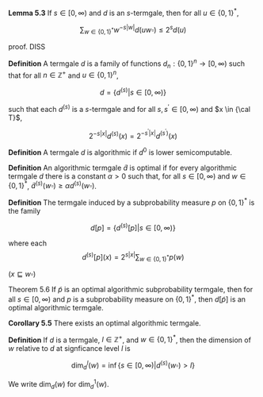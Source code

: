 **Lemma 5.3** If $s \in [0, \infty)$ and $d$ is an $s$-termgale, then for all $u \in \{0, 1\}^*$,

$$\sum_{w \in \{0, 1\}^*} w^{-s|w|} d(uw \square) \le 2^s d(u)$$

proof. DISS

**Definition** A termgale $d$ is a family of functions $d_n: \{0, 1\}^n \to [0, \infty)$ such that for all $n \in \mathbb{Z}^+$ and $u \in \{0, 1\}^n$,

$$d = \{d^{(s)} | s \in [0, \infty)\}$$

such that each $d^{(s)}$ is a $s$-termgale and for all $s, s^\prime \in [0, \infty)$ and $x \in {\cal T}$,

$$2^{-s |x|} d^{(s)}(x) = 2^{-s^\prime |x|} d^{(s^\prime)}(x)$$

**Definition** A termgale $d$ is algorithmic if $d^{0}$ is lower semicomputable.

**Definition** An algorithmic termgale $\tilde{d}$ is optimal if for every algorithmic termgale $d$ there is a constant $\alpha > 0$ such that, for all $s \in [0, \infty)$ and $w \in \{0, 1\}^*$, $\tilde{d}^{(s)}(w \square) \ge \alpha d^{(s)}(w \square)$.

**Definition** The termgale induced by a subprobability measure $p$ on $\{0, 1\}^*$ is the family

$$d[p] = \{d^{(s)}[p] | s \in [0, \infty)\}$$

where each
$$d^{(s)}[p] (x) = 2^{s|x|} \sum_{w \in \{0, 1\}^*} p(w)$$

($x \sqsubseteq w \square$)

Theorem 5.6 If $\tilde{p}$ is an optimal algorithmic subprobability termgale, then for all $s \in [0, \infty)$ and $p$ is a subprobability measure on $\{0, 1\}^*$, then $d[\tilde{p}]$ is an optimal algorithmic termgale.

**Corollary 5.5** There exists an optimal algorithmic termgale.

**Definition** If $d$ is a termgale, $l \in \mathbb{Z}^+$, and $w \in \{0, 1\}^*$, then the dimension of $w$ relative to $d$ at signficance level $l$ is

$$\dim_d^l(w) = \inf \{s \in [0, \infty) | d^{(s)}(w \square) > l\}$$

We write $\dim_d(w)$ for $\dim_d^1(w)$.
